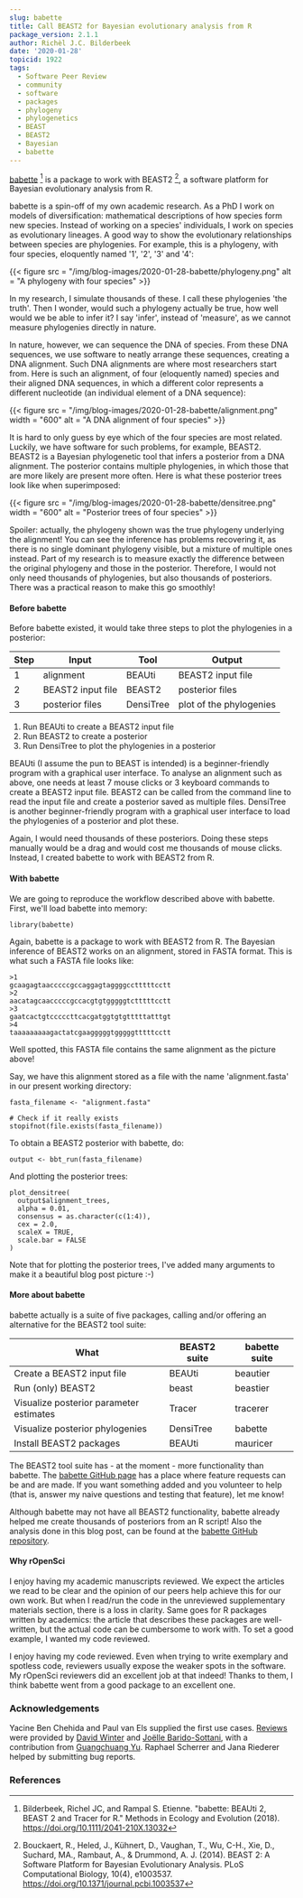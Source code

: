 ```yaml
---
slug: babette
title: Call BEAST2 for Bayesian evolutionary analysis from R
package_version: 2.1.1
author: Richèl J.C. Bilderbeek
date: '2020-01-28'
topicid: 1922
tags:
  - Software Peer Review
  - community
  - software
  - packages
  - phylogeny
  - phylogenetics
  - BEAST
  - BEAST2
  - Bayesian
  - babette
---
```


[babette](https://docs.ropensci.org/babette/) [^1] is a package to work with BEAST2 [^2],
a software platform for Bayesian evolutionary analysis from R.

babette is a spin-off of my own academic research.
As a PhD I work on models of diversification: mathematical descriptions
of how species form new species. Instead of working on a species'
individuals, I work on species as evolutionary lineages.
A good way to show the evolutionary relationships between species
are phylogenies. For example, this is a phylogeny, with four species,
eloquently named '1', '2', '3' and '4':

{{< figure src = "/img/blog-images/2020-01-28-babette/phylogeny.png" alt = "A phylogeny with four species" >}}

In my research, I simulate thousands of these. I call these
phylogenies 'the truth'. Then I wonder, would such a phylogeny actually
be true, how well would we be able to infer it? I say 'infer', instead
of 'measure', as we cannot measure phylogenies directly in nature.

In nature, however, we can sequence the DNA of species. From these DNA
sequences, we use software to neatly arrange these sequences, creating
a DNA alignment. Such DNA alignments are where most researchers start from.
Here is such an alignment, of four (eloquently named) species
and their aligned DNA sequences, in which a different color represents a
different nucleotide (an individual element of a DNA sequence):

{{< figure src = "/img/blog-images/2020-01-28-babette/alignment.png" width = "600" alt = "A DNA alignment of four species" >}}

It is hard to only guess by eye which of the four species are most related.
Luckily, we have software for such problems, for example, BEAST2.
BEAST2 is a Bayesian phylogenetic tool that infers a posterior
from a DNA alignment. The posterior contains multiple phylogenies,
in which those that are more likely are present more often. Here is what these
posterior trees look like when superimposed:

{{< figure src = "/img/blog-images/2020-01-28-babette/densitree.png" width = "600" alt = "Posterior trees of four species" >}}

Spoiler: actually, the phylogeny shown was the true phylogeny
underlying the alignment! You can see the inference has
problems recovering it, as there is no single dominant phylogeny
visible, but a mixture of multiple ones instead.
Part of my research is to measure
exactly the difference between the original phylogeny and those
in the posterior. Therefore, I would not only need
thousands of phylogenies, but also thousands of posteriors.
There was a practical reason to make this go smoothly!

#### Before babette

Before babette existed, it would take three steps to plot
the phylogenies in a posterior:

Step|      Input      |   Tool  |        Output
----|-----------------|---------|-----------------------
   1|alignment        |BEAUti   |BEAST2 input file
   2|BEAST2 input file|BEAST2   |posterior files
   3|posterior files  |DensiTree|plot of the phylogenies

 1. Run BEAUti to create a BEAST2 input file
 2. Run BEAST2 to create a posterior
 3. Run DensiTree to plot the phylogenies in a posterior

BEAUti (I assume the pun to BEAST is intended) is a beginner-friendly program
with a graphical user interface. To analyse an alignment such as above,
one needs at least 7 mouse clicks or 3 keyboard commands to create
a BEAST2 input file. BEAST2 can be called from the command line to
read the input file and create a posterior saved as multiple files.
DensiTree is another beginner-friendly program with a graphical
user interface to load the phylogenies of a posterior and plot these.

Again, I would need thousands of these posteriors.
Doing these steps manually would be a drag and would cost me
thousands of mouse clicks.
Instead, I created babette to work with BEAST2 from R.

#### With babette

We are going to reproduce the workflow described above with babette.
First, we'll load babette into memory:

```
library(babette)
```

Again, babette is a package to work with BEAST2 from R.
The Bayesian inference of BEAST2 works on an alignment,
stored in FASTA format. This is what such a FASTA file looks like:

```
>1
gcaagagtaacccccgccaggagtaggggcctttttcctt
>2
aacatagcaacccccgccacgtgtgggggtctttttcctt
>3
gaatcactgtcccccttcacgatggtgtgtttttatttgt
>4
taaaaaaaaagactatcgaagggggtgggggtttttcctt
```

Well spotted, this FASTA file contains the same alignment as the picture above!

Say, we have this alignment stored as a file with the
name 'alignment.fasta' in our present working directory:

```
fasta_filename <- "alignment.fasta"

# Check if it really exists
stopifnot(file.exists(fasta_filename))
```

To obtain a BEAST2 posterior with babette, do:

```
output <- bbt_run(fasta_filename)
```

And plotting the posterior trees:

```
plot_densitree(
  output$alignment_trees,
  alpha = 0.01,
  consensus = as.character(c(1:4)),
  cex = 2.0,
  scaleX = TRUE,
  scale.bar = FALSE
)
```

Note that for plotting the posterior trees, I've added many arguments to
make it a beautiful blog post picture :-)

#### More about babette

babette actually is a suite of five packages,
calling and/or offering an alternative for the BEAST2 tool suite:

What                                   |BEAST2 suite|babette suite
---------------------------------------|------------|-------------
Create a BEAST2 input file             |BEAUti      |beautier
Run (only) BEAST2                      |beast       |beastier
Visualize posterior parameter estimates|Tracer      |tracerer
Visualize posterior phylogenies        |DensiTree   |babette
Install BEAST2 packages                |BEAUti      |mauricer

The BEAST2 tool suite has - at the moment - more functionality than babette.
The [babette GitHub page](https://github.com/ropensci/babette) has a place where feature requests can be and
are made. If you want something added and you volunteer to help (that is,
answer my naive questions and testing that feature), let me know!

Although babette may not have all BEAST2 functionality,
babette already helped me create thousands of posteriors from an R script!
Also the analysis done in this blog post, can be found
at the [babette GitHub repository](https://github.com/ropensci/babette/blob/master/scripts/ropensci_create_figs_blog_post.R).

#### Why rOpenSci

I enjoy having my academic manuscripts reviewed.
We expect the articles we read to be clear and the opinion
of our peers help achieve this for our own work.
But when I read/run the code in the unreviewed
supplementary materials section, there is a loss in
clarity. Same goes for R packages written by academics:
the article that describes these packages are well-written,
but the actual code can be cumbersome to work with.
To set a good example, I wanted my code reviewed.

I enjoy having my code reviewed. Even when trying to
write exemplary and spotless code, reviewers usually
expose the weaker spots in the software.
My rOpenSci reviewers did an excellent job at that indeed!
Thanks to them, I think babette went from a good package to
an excellent one.

### Acknowledgements

Yacine Ben Chehida and Paul van Els supplied the first use cases.
[Reviews](https://github.com/ropensci/software-review/issues/209) were provided by [David Winter](https://ropensci.org/authors/david-winter/)
and [Joëlle Barido-Sottani](https://github.com/bjoelle),
with a contribution from [Guangchuang Yu](https://guangchuangyu.github.io/).
Raphael Scherrer and Jana Riederer helped by submitting bug reports.

### References

[^1]: Bilderbeek, Richel JC, and Rampal S. Etienne. "babette: BEAUti 2, BEAST 2 and Tracer for R." Methods in Ecology and Evolution (2018). <https://doi.org/10.1111/2041-210X.13032>

[^2]: Bouckaert, R., Heled, J., Kühnert, D., Vaughan, T., Wu, C-H., Xie, D., Suchard, MA., Rambaut, A., & Drummond, A. J. (2014). BEAST 2: A Software Platform for Bayesian Evolutionary Analysis. PLoS Computational Biology, 10(4), e1003537. <https://doi.org/10.1371/journal.pcbi.1003537>
